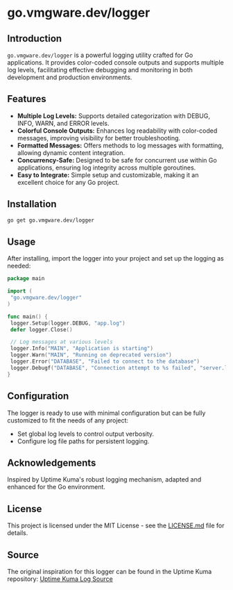 # go.vmgware.dev/logger

## Introduction

`go.vmgware.dev/logger` is a powerful logging utility crafted for Go applications. It provides color-coded console outputs and supports multiple log levels, facilitating effective debugging and monitoring in both development and production environments.

## Features

- **Multiple Log Levels:** Supports detailed categorization with DEBUG, INFO, WARN, and ERROR levels.
- **Colorful Console Outputs:** Enhances log readability with color-coded messages, improving visibility for better troubleshooting.
- **Formatted Messages:** Offers methods to log messages with formatting, allowing dynamic content integration.
- **Concurrency-Safe:** Designed to be safe for concurrent use within Go applications, ensuring log integrity across multiple goroutines.
- **Easy to Integrate:** Simple setup and customizable, making it an excellent choice for any Go project.

## Installation

```bash
go get go.vmgware.dev/logger
```

## Usage

After installing, import the logger into your project and set up the logging as needed:

```go
package main

import (
 "go.vmgware.dev/logger"
)

func main() {
 logger.Setup(logger.DEBUG, "app.log")
 defer logger.Close()

 // Log messages at various levels
 logger.Info("MAIN", "Application is starting")
 logger.Warn("MAIN", "Running on deprecated version")
 logger.Error("DATABASE", "Failed to connect to the database")
 logger.Debugf("DATABASE", "Connection attempt to %s failed", "server.local")
}
```

## Configuration

The logger is ready to use with minimal configuration but can be fully customized to fit the needs of any project:

- Set global log levels to control output verbosity.
- Configure log file paths for persistent logging.

## Acknowledgements

Inspired by Uptime Kuma's robust logging mechanism, adapted and enhanced for the Go environment.

## License

This project is licensed under the MIT License - see the [LICENSE.md](LICENSE.md) file for details.

## Source

The original inspiration for this logger can be found in the Uptime Kuma repository: [Uptime Kuma Log Source](https://github.com/louislam/uptime-kuma/blob/master/src/util.ts)
